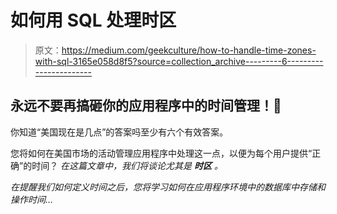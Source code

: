 # 如何用 SQL 处理时区

> 原文：<https://medium.com/geekculture/how-to-handle-time-zones-with-sql-3165e058d8f5?source=collection_archive---------6----------------------->

## 永远不要再搞砸你的应用程序中的时间管理！📅

你知道“美国现在是几点”的答案吗至少有六个有效答案。

您将如何在美国市场的活动管理应用程序中处理这一点，以便为每个用户提供“正确”的时间？
*在这篇文章中，我们将谈论***尤其是* ***时区*** *。**

*在提醒我们如何定义时间之后，您将学习如何在应用程序环境中的数据库中存储和操作时间…*